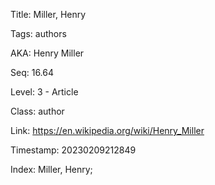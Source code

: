 Title:  Miller, Henry

Tags:   authors

AKA:    Henry Miller

Seq:    16.64

Level:  3 - Article

Class:  author

Link:   https://en.wikipedia.org/wiki/Henry_Miller

Timestamp: 20230209212849

Index:  Miller, Henry; 
